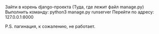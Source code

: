 Зайти в корень django-проекта (Туда, где лежит файл manage.py)
Выполнить команду:
  python3 manage.py runserver
 Перейти по адресу:
  127.0.0.1:8000

P.S. пагинация, к сожалению, не работает.
